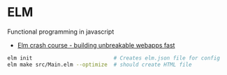 # ELM 

Functional programming in javascript

* [Elm crash course - building unbreakable webapps fast](https://youtu.be/kEitFAY7Gc8)

```bash
elm init                          # Creates elm.json file for config
elm make src/Main.elm --optimize  # should create HTML file
```

